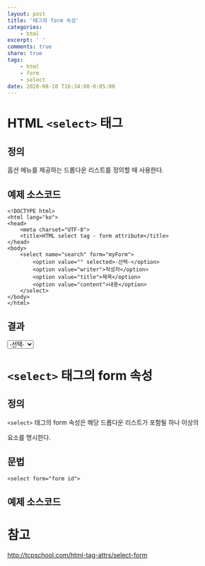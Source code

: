 ```yaml
---
layout: post
title: '태그의 form 속성'
categories:
    - html
excerpt: ' '
comments: true
share: true
tags:
    - html
    - form
    - select
date: 2020-08-10 T16:34:00-0:05:00
---
```


# HTML `<select>` 태그
## 정의
옵션 메뉴를 제공하는 드롭다운 리스트를 정의할 때 사용한다.

## 예제 소스코드
```
<!DOCTYPE html>
<html lang="ko">
<head>
	<meta charset="UTF-8">
	<title>HTML select tag - form attribute</title>
</head>
<body>
    <select name="search" form="myForm">
      	<option value="" selected>-선택-</option>
        <option value="writer">작성자</option>
        <option value="title">제목</option>
        <option value="content">내용</option>
    </select>
</body>
</html>
```
## 결과

<!DOCTYPE html>
<html lang="ko">
<head>
	<meta charset="UTF-8">
	<title>HTML select tag - form attribute</title>
</head>
<body>
    <select name="search" form="myForm">
      	<option value="" selected>-선택-</option>
        <option value="writer">작성자</option>
        <option value="title">제목</option>
        <option value="content">내용</option>
    </select>
</body>
</html>

# `<select>` 태그의 form 속성
## 정의
`<select>` 태그의 form 속성은 해당 드롭다운 리스트가 포함될 하나 이상의 <form> 요소를 명시한다.

## 문법

```
<select form="form id">
```


## 예제 소스코드



# 참고
http://tcpschool.com/html-tag-attrs/select-form